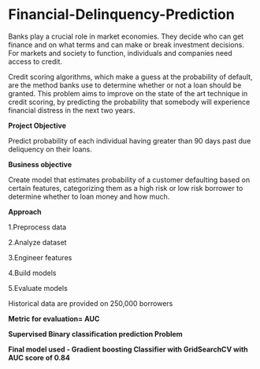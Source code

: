 # Financial-Delinquency-Prediction

Banks play a crucial role in market economies. They decide who can get finance and on what terms and can make or break investment decisions. For markets and society to function, individuals and companies need access to credit. 

Credit scoring algorithms, which make a guess at the probability of default, are the method banks use to determine whether or not a loan should be granted. This problem aims to improve on the state of the art technique in credit scoring, by predicting the probability that somebody will experience financial distress in the next two years.

**Project Objective**

Predict probability of each individual having greater than 90 days past due deliquency on their loans.

**Business objective**

Create model that estimates probability of a customer defaulting based on certain features, categorizing them as a high risk or low risk borrower to determine whether to loan money and how much.

**Approach**

1.Preprocess data

2.Analyze dataset

3.Engineer features

4.Build models

5.Evaluate models
 


Historical data are provided on 250,000 borrowers 

**Metric for evaluation= AUC**

**Supervised Binary classification prediction Problem**

**Final model used - Gradient boosting Classifier with GridSearchCV with AUC score of 0.84**


